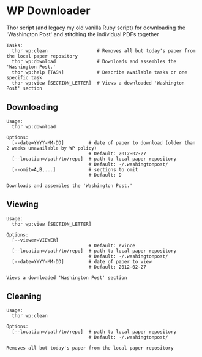 WP Downloader
=============

Thor script (and legacy my old vanilla Ruby script) for downloading the 'Washington Post' and stitching the individual PDFs together

    Tasks:
      thor wp:clean                  # Removes all but today's paper from the local paper repository
      thor wp:download               # Downloads and assembles the 'Washington Post.'
      thor wp:help [TASK]            # Describe available tasks or one specific task
      thor wp:view [SECTION_LETTER]  # Views a downloaded 'Washington Post' section

Downloading
-----------

    Usage:
      thor wp:download
    
    Options:
      [--date=YYYY-MM-DD]         # date of paper to download (older than 2 weeks unavailable by WP policy)
                                  # Default: 2012-02-27
      [--location=/path/to/repo]  # path to local paper repository
                                  # Default: ~/.washingtonpost/
      [--omit=A,B,...]            # sections to omit
                                  # Default: D
    
    Downloads and assembles the 'Washington Post.'

Viewing
-------

    Usage:
      thor wp:view [SECTION_LETTER]
    
    Options:
      [--viewer=VIEWER]
                                  # Default: evince
      [--location=/path/to/repo]  # path to local paper repository
                                  # Default: ~/.washingtonpost/
      [--date=YYYY-MM-DD]         # date of paper to view
                                  # Default: 2012-02-27
    
    Views a downloaded 'Washington Post' section

Cleaning
--------

    Usage:
      thor wp:clean
    
    Options:
      [--location=/path/to/repo]  # path to local paper repository
                                  # Default: ~/.washingtonpost/
    
    Removes all but today's paper from the local paper repository

